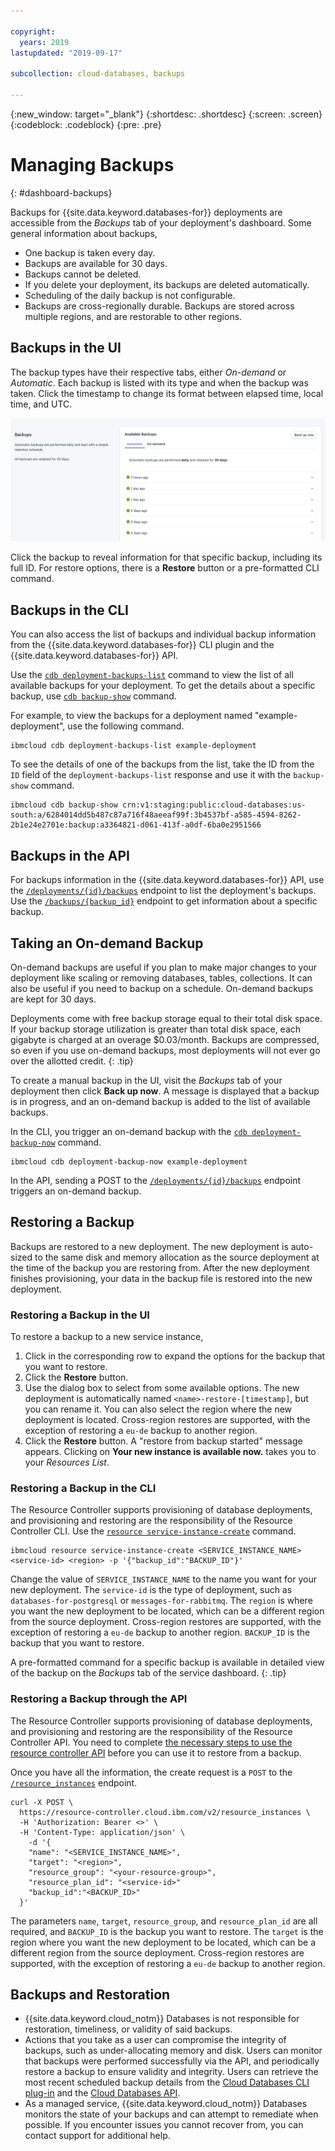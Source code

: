 ```yaml
---

copyright:
  years: 2019
lastupdated: "2019-09-17"

subcollection: cloud-databases, backups

---
```


{:new_window: target="_blank"}
{:shortdesc: .shortdesc}
{:screen: .screen}
{:codeblock: .codeblock}
{:pre: .pre}

# Managing Backups
{: #dashboard-backups}

Backups for {{site.data.keyword.databases-for}} deployments are accessible from the _Backups_ tab of your deployment's dashboard. Some general information about backups,

- One backup is taken every day.
- Backups are available for 30 days. 
- Backups cannot be deleted. 
- If you delete your deployment, its backups are deleted automatically.
- Scheduling of the daily backup is not configurable.
- Backups are cross-regionally durable. Backups are stored across multiple regions, and are restorable to other regions.

## Backups in the UI

The backup types have their respective tabs, either _On-demand_ or _Automatic_. Each backup is listed with its type and when the backup was taken. Click the timestamp to change its format between elapsed time, local time, and UTC. 

![List of Backups on the Backups tab](images/backups-list.png)

Click the backup to reveal information for that specific backup, including its full ID. For restore options, there is a **Restore** button or a pre-formatted CLI command. 

## Backups in the CLI

You can also access the list of backups and individual backup information from the {{site.data.keyword.databases-for}} CLI plugin and the {{site.data.keyword.databases-for}} API.

Use the [`cdb deployment-backups-list`](/docs/databases-cli-plugin?topic=cloud-databases-cli-cdb-reference#deployment-backups-list) command to view the list of all available backups for your deployment. To get the details about a specific backup, use [`cdb backup-show`](/docs/databases-cli-plugin?topic=cloud-databases-cli-cdb-reference#backup-show) command.

For example, to view the backups for a deployment named "example-deployment", use the following command.

```
ibmcloud cdb deployment-backups-list example-deployment
```

To see the details of one of the backups from the list, take the ID from the `ID` field of the `deployment-backups-list` response and use it with the `backup-show` command.

```
ibmcloud cdb backup-show crn:v1:staging:public:cloud-databases:us-south:a/6284014dd5b487c87a716f48aeeaf99f:3b4537bf-a585-4594-8262-2b1e24e2701e:backup:a3364821-d061-413f-a0df-6ba0e2951566
```
## Backups in the API

For backups information in the {{site.data.keyword.databases-for}} API, use the [`/deployments/{id}/backups`](https://cloud.ibm.com/apidocs/cloud-databases-api#get-currently-available-backups-from-a-deployment) endpoint to list the deployment's backups. Use the [`/backups/{backup_id}`](https://{DomainName}/apidocs/cloud-databases-api#get-information-about-a-backup) endpoint to get information about a specific backup.

## Taking an On-demand Backup

On-demand backups are useful if you plan to make major changes to your deployment like scaling or removing databases, tables, collections. It can also be useful if you need to backup on a schedule. On-demand backups are kept for 30 days. 

Deployments come with free backup storage equal to their total disk space. If your backup storage utilization is greater than total disk space, each gigabyte is charged at an overage $0.03/month. Backups are compressed, so even if you use on-demand backups, most deployments will not ever go over the allotted credit.
{: .tip}

To create a manual backup in the UI, visit the _Backups_ tab of your deployment then click **Back up now**. A message is displayed that a backup is in progress, and an on-demand backup is added to the list of available backups.

In the CLI, you trigger an on-demand backup with the [`cdb deployment-backup-now`](/docs/databases-cli-plugin?topic=cloud-databases-cli-cdb-reference#deployment-backup-now) command.
```
ibmcloud cdb deployment-backup-now example-deployment
```

In the API, sending a POST to the [`/deployments/{id}/backups`](https://cloud.ibm.com/apidocs/cloud-databases-api#initiate-an-on-demand-backup) endpoint triggers an on-demand backup.

## Restoring a Backup

Backups are restored to a new deployment. The new deployment is auto-sized to the same disk and memory allocation as the source deployment at the time of the backup you are restoring from. After the new deployment finishes provisioning, your data in the backup file is restored into the new deployment.

### Restoring a Backup in the UI

To restore a backup to a new service instance,

1. Click in the corresponding row to expand the options for the backup that you want to restore.
2. Click the **Restore** button.
3. Use the dialog box to select from some available options. The new deployment is automatically named `<name>-restore-[timestamp]`, but you can rename it. You can also select the region where the new deployment is located. Cross-region restores are supported, with the exception of restoring a `eu-de` backup to another region.
4. Click the **Restore** button. A "restore from backup started" message appears. Clicking on **Your new instance is available now.** takes you to your _Resources List_.

### Restoring a Backup in the CLI

The Resource Controller supports provisioning of database deployments, and provisioning and restoring are the responsibility of the Resource Controller CLI. Use the [`resource service-instance-create`](/docs/cli?topic=cloud-cli-ibmcloud_commands_resource#ibmcloud_resource_service_instance_create) command.

```
ibmcloud resource service-instance-create <SERVICE_INSTANCE_NAME> <service-id> <region> -p '{"backup_id":"BACKUP_ID"}'
```

Change the value of `SERVICE_INSTANCE_NAME` to the name you want for your new deployment. The `service-id` is the type of deployment, such as `databases-for-postgresql` or `messages-for-rabbitmq`. The `region` is where you want the new deployment to be located, which can be a different region from the source deployment. Cross-region restores are supported, with the exception of restoring a `eu-de` backup to another region. `BACKUP_ID` is the backup that you want to restore.

A pre-formatted command for a specific backup is available in detailed view of the backup on the _Backups_ tab of the service dashboard.
{: .tip}

### Restoring a Backup through the API

The Resource Controller supports provisioning of database deployments, and provisioning and restoring are the responsibility of the Resource Controller API. You need to complete [the necessary steps to use the resource controller API](/docs/services/cloud-databases?topic=cloud-databases-provisioning#provisioning-through-the-resource-controller-api) before you can use it to restore from a backup. 

Once you have all the information, the create request is a `POST` to the [`/resource_instances`](https://{DomainName}/apidocs/resource-controller#create-provision-a-new-resource-instance) endpoint.

```
curl -X POST \
  https://resource-controller.cloud.ibm.com/v2/resource_instances \
  -H 'Authorization: Bearer <>' \
  -H 'Content-Type: application/json' \
    -d '{
    "name": "<SERVICE_INSTANCE_NAME>",
    "target": "<region>",
    "resource_group": "<your-resource-group>",
    "resource_plan_id": "<service-id>"
    "backup_id":"<BACKUP_ID>"
  }'
```
The parameters `name`, `target`, `resource_group`, and `resource_plan_id` are all required, and `BACKUP_ID` is the backup you want to restore. The `target` is the region where you want the new deployment to be located, which can be a different region from the source deployment. Cross-region restores are supported, with the exception of restoring a `eu-de` backup to another region.

## Backups and Restoration

* {{site.data.keyword.cloud_notm}} Databases is not responsible for restoration, timeliness, or validity of said backups.
* Actions that you take as a user can compromise the integrity of backups, such as under-allocating memory and disk. Users can monitor that backups were performed successfully via the API, and periodically restore a backup to ensure validity and integrity. Users can retrieve the most recent scheduled backup details from the [Cloud Databases CLI plug-in](#backups-in-the-cli) and the [Cloud Databases API](#backups-in-the-api).
* As a managed service, {{site.data.keyword.cloud_notm}} Databases monitors the state of your backups and can attempt to remediate when possible. If you encounter issues you cannot recover from, you can contact support for additional help.

